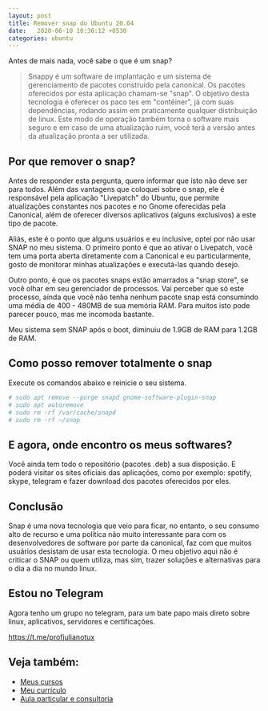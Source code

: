 ```yaml
---
layout: post
title: Remover snap do Ubuntu 20.04
date:   2020-06-10 10:36:12 +0530
categories: ubuntu
---
```



Antes de mais nada, você sabe o que é um snap?

>Snappy é um software de implantação e um sistema de gerenciamento de pacotes construído pela canonical. Os pacotes oferecidos por esta aplicação chamam-se "snap". O objetivo desta tecnologia é oferecer os paco
tes em "contêiner", já com suas dependências, rodando assim em praticamente qualquer distribuição de linux. Este modo de operação também torna o software mais seguro e em caso de uma atualização ruim, você terá a versão antes da atualização pronta a ser utilizada.


## Por que remover o snap?
Antes de responder esta pergunta, quero informar que isto não deve ser para todos. Além das vantagens que coloquei sobre o snap, ele é responsável pela aplicação "Livepatch" do Ubuntu, que permite atualizações constantes nos pacotes e no Gnome oferecidas pela Canonical, além de oferecer diversos aplicativos (alguns exclusivos) a este tipo de pacote. 

Aliás, este é o ponto que alguns usuários e eu inclusive, optei por não usar SNAP no meu sistema. O primeiro ponto é que ao ativar o Livepatch, você tem uma porta aberta diretamente com a Canonical e eu particularmente, gosto de monitorar minhas atualizações e executá-las quando desejo. 

Outro ponto, é que os pacotes snaps estão amarrados a "snap store", se você olhar em seu gerenciador de processos. Vai perceber que só este processo, ainda que você não tenha nenhum pacote snap está consumindo uma média de 400 - 480MB de sua memória RAM. Para muitos isto pode parecer pouco, mas me incomoda bastante. 

Meu sistema sem SNAP após o boot, diminuiu de 1.9GB de RAM para 1.2GB de RAM. 

## Como posso remover totalmente o snap

Execute os comandos abaixo e reinicie o seu sistema. 

```bash
# sudo apt remove --purge snapd gnome-software-plugin-snap
# sudo apt autoremove
# sudo rm -rf /var/cache/snapd
# sudo rm -rf ~/snap
```

## E agora, onde encontro os meus softwares? 
Você ainda tem todo o repositório (pacotes .deb) a sua disposição. E poderá visitar os sites oficiais das aplicações, como por exemplo: spotify, skype, telegram e fazer download dos pacotes oferecidos por eles.

## Conclusão
Snap é uma nova tecnologia que veio para ficar, no entanto, o seu consumo alto de recurso e uma política não muito interessante para com os desenvolvedores de software por parte da canonical, faz com que muitos usuários desistam de usar esta tecnologia. O meu objetivo aqui não é criticar o SNAP ou quem utiliza, mas sim, trazer soluções e alternativas para o dia a dia no mundo linux.

## Estou no Telegram
Agora tenho um grupo no telegram, para um bate papo mais direto sobre linux, aplicativos, servidores e certificações.

<https://t.me/profjulianotux>



## Veja também:
- [Meus cursos](https://profjulianoramos.github.io/cursos/)
- [Meu currículo](https://profjulianoramos.github.io/curriculo/)
- [Aula particular e consultoria](https://profjulianoramos.github.io/consultoria/)